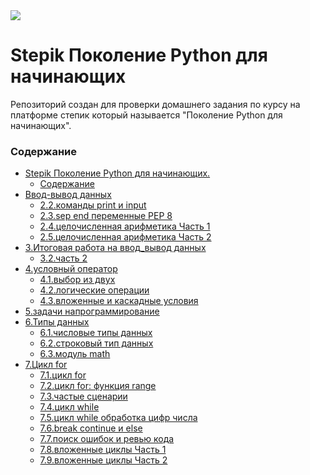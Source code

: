 <kbd>
<image src ="https://stepik.org/media/cache/images/courses/58852/cover_fD4F6NQ/105df27da9ab3a4cbcff70d80ca2b53d.png">
</kbd>

# Stepik Поколение Python для начинающих

Репозиторий создан для проверки домашнего задания по курсу на платформе степик который называется "Поколение Python для начинающих".

### Содержание

- [Stepik Поколение Python для начинающих.](#stepik-поколение-python-для-начинающих)
  - [Содержание](#содержание)
- [Ввод-вывод данных](README.md)
  - [2.2.команды print и input](2.2.команды_print_и_input)
  - [2.3.sep end переменные PEP 8](2.3.sep_end_переменные_PEP_8)
  - [2.4.целочисленная арифметика Часть 1](2.4.целочисленная_арифметика_Часть_1)
  - [2.5.целочисленная арифметика Часть 2](2.5.целочисленная_арифметика_Часть_2)
- [3.Итоговая работа на ввод_вывод данных](README.md)
  - [3.2.часть 2](3.2.часть_2)
- [4.условный оператор](README.md)
  - [4.1.выбор из двух](4.1.выбор_из_двух)
  - [4.2.логические операции](4.2.логические_операции)
  - [4.3.вложенные и каскадные условия](4.3.вложенные_и_каскадные_условия)
- [5.задачи напрограммирование](5.задачи_на_программирование)
- [6.Типы данных](README.md)
  - [6.1.числовые типы данных](6.1.Числовые_типы_данных_int_float)
  - [6.2.строковый тип данных](6.2.строковый_тип_данных)
  - [6.3.модуль math](6.3.модуль_math)
- [7.Цикл for](README.md)
  - [7.1.цикл for](7.1.цикл_for)
  - [7.2.цикл for: функция range](7.2.цикл_for_функция_range)
  - [7.3.частые сценарии](7.3.частые_сценарии)
  - [7.4.цикл while](7.4.цикл_while)
  - [7.5.цикл while обработка цифр числа](7.5.цикл_while_обработка_цифр_числа)
  - [7.6.break continue и else](7.6.break_continue_и_else)
  - [7.7.поиск ошибок и ревью кода](7.7.поиск_ошибок_и_ревью_кода)
  - [7.8.вложенные циклы Часть 1](7.8.вложенные_циклы_Часть_1)
  - [7.9.вложенные циклы Часть 2](7.9.вложенные_циклы_Часть_2)